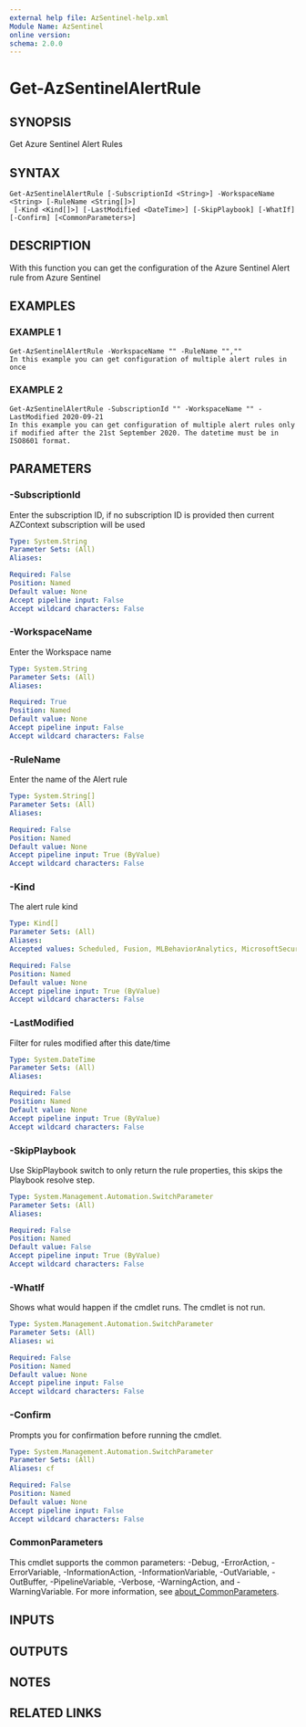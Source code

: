 ```yaml
---
external help file: AzSentinel-help.xml
Module Name: AzSentinel
online version:
schema: 2.0.0
---
```


# Get-AzSentinelAlertRule

## SYNOPSIS
Get Azure Sentinel Alert Rules

## SYNTAX

```
Get-AzSentinelAlertRule [-SubscriptionId <String>] -WorkspaceName <String> [-RuleName <String[]>]
 [-Kind <Kind[]>] [-LastModified <DateTime>] [-SkipPlaybook] [-WhatIf] [-Confirm] [<CommonParameters>]
```

## DESCRIPTION
With this function you can get the configuration of the Azure Sentinel Alert rule from Azure Sentinel

## EXAMPLES

### EXAMPLE 1
```
Get-AzSentinelAlertRule -WorkspaceName "" -RuleName "",""
In this example you can get configuration of multiple alert rules in once
```

### EXAMPLE 2
```
Get-AzSentinelAlertRule -SubscriptionId "" -WorkspaceName "" -LastModified 2020-09-21
In this example you can get configuration of multiple alert rules only if modified after the 21st September 2020. The datetime must be in ISO8601 format.
```

## PARAMETERS

### -SubscriptionId
Enter the subscription ID, if no subscription ID is provided then current AZContext subscription will be used

```yaml
Type: System.String
Parameter Sets: (All)
Aliases:

Required: False
Position: Named
Default value: None
Accept pipeline input: False
Accept wildcard characters: False
```

### -WorkspaceName
Enter the Workspace name

```yaml
Type: System.String
Parameter Sets: (All)
Aliases:

Required: True
Position: Named
Default value: None
Accept pipeline input: False
Accept wildcard characters: False
```

### -RuleName
Enter the name of the Alert rule

```yaml
Type: System.String[]
Parameter Sets: (All)
Aliases:

Required: False
Position: Named
Default value: None
Accept pipeline input: True (ByValue)
Accept wildcard characters: False
```

### -Kind
The alert rule kind

```yaml
Type: Kind[]
Parameter Sets: (All)
Aliases:
Accepted values: Scheduled, Fusion, MLBehaviorAnalytics, MicrosoftSecurityIncidentCreation

Required: False
Position: Named
Default value: None
Accept pipeline input: True (ByValue)
Accept wildcard characters: False
```

### -LastModified
Filter for rules modified after this date/time

```yaml
Type: System.DateTime
Parameter Sets: (All)
Aliases:

Required: False
Position: Named
Default value: None
Accept pipeline input: True (ByValue)
Accept wildcard characters: False
```

### -SkipPlaybook
Use SkipPlaybook switch to only return the rule properties, this skips the Playbook resolve step.

```yaml
Type: System.Management.Automation.SwitchParameter
Parameter Sets: (All)
Aliases:

Required: False
Position: Named
Default value: False
Accept pipeline input: True (ByValue)
Accept wildcard characters: False
```

### -WhatIf
Shows what would happen if the cmdlet runs.
The cmdlet is not run.

```yaml
Type: System.Management.Automation.SwitchParameter
Parameter Sets: (All)
Aliases: wi

Required: False
Position: Named
Default value: None
Accept pipeline input: False
Accept wildcard characters: False
```

### -Confirm
Prompts you for confirmation before running the cmdlet.

```yaml
Type: System.Management.Automation.SwitchParameter
Parameter Sets: (All)
Aliases: cf

Required: False
Position: Named
Default value: None
Accept pipeline input: False
Accept wildcard characters: False
```

### CommonParameters
This cmdlet supports the common parameters: -Debug, -ErrorAction, -ErrorVariable, -InformationAction, -InformationVariable, -OutVariable, -OutBuffer, -PipelineVariable, -Verbose, -WarningAction, and -WarningVariable. For more information, see [about_CommonParameters](http://go.microsoft.com/fwlink/?LinkID=113216).

## INPUTS

## OUTPUTS

## NOTES

## RELATED LINKS
